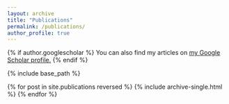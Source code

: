 ```yaml
---
layout: archive
title: "Publications"
permalink: /publications/
author_profile: true
---
```


{% if author.googlescholar %}
  You can also find my articles on <u><a href="{{https://scholar.google.com/citations?user=mgHg9O4AAAAJ&hl=en&inst=3189495329521712930}}">my Google Scholar profile</a>.</u>
{% endif %}

{% include base_path %}

{% for post in site.publications reversed %}
  {% include archive-single.html %}
{% endfor %}
